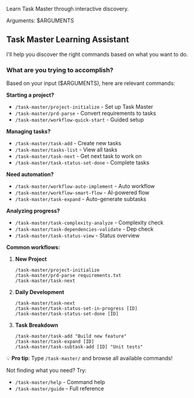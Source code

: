 Learn Task Master through interactive discovery.

Arguments: $ARGUMENTS

## Task Master Learning Assistant

I'll help you discover the right commands based on what you want to do.

### What are you trying to accomplish?

Based on your input ($ARGUMENTS), here are relevant commands:

**Starting a project?**
- `/task-master/project-initialize` - Set up Task Master
- `/task-master/prd-parse` - Convert requirements to tasks
- `/task-master/workflow-quick-start` - Guided setup

**Managing tasks?**
- `/task-master/task-add` - Create new tasks
- `/task-master/tasks-list` - View all tasks
- `/task-master/task-next` - Get next task to work on
- `/task-master/task-status-set-done` - Complete tasks

**Need automation?**
- `/task-master/workflow-auto-implement` - Auto workflow
- `/task-master/workflow-smart-flow` - AI-powered flow
- `/task-master/task-expand` - Auto-generate subtasks

**Analyzing progress?**
- `/task-master/task-complexity-analyze` - Complexity check
- `/task-master/task-dependencies-validate` - Dep check
- `/task-master/task-status-view` - Status overview

**Common workflows:**

1. **New Project**
   ```
   /task-master/project-initialize
   /task-master/prd-parse requirements.txt
   /task-master/task-next
   ```

2. **Daily Development**
   ```
   /task-master/task-next
   /task-master/task-status-set-in-progress [ID]
   /task-master/task-status-set-done [ID]
   ```

3. **Task Breakdown**
   ```
   /task-master/task-add "Build new feature"
   /task-master/task-expand [ID]
   /task-master/task-subtask-add [ID] "Unit tests"
   ```

💡 **Pro tip**: Type `/task-master/` and browse all available commands!

Not finding what you need? Try:
- `/task-master/help` - Command help
- `/task-master/guide` - Full reference